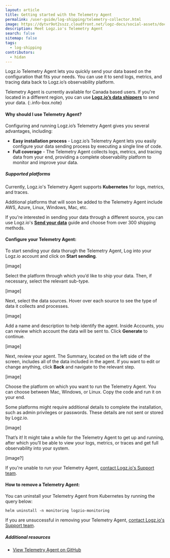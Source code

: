 ```yaml
---
layout: article
title: Getting started with the Telemetry Agent
permalink: /user-guide/log-shipping/telemetry-collector.html
image: https://dytvr9ot2sszz.cloudfront.net/logz-docs/social-assets/docs-social.jpg
description: Meet Logz.io's Telemetry Agent
search: false
sitemap: false
tags:
  - log-shipping
contributors:
  - hidan
---
```


Logz.io Telemetry Agent lets you quickly send your data based on the configuration that fits your needs. You can use it to send logs, metrics, and tracing data back to Logz.io’s observability platform. 


Telemetry Agent is currently available for Canada based users. If you're located in a different region, you can use **[Logz.io’s data shippers](https://app.logz.io/#/dashboard/send-your-data?tag=all&collection=all)** to send your data.
{:.info-box.note}

#### Why should I use Telemetry Agent?

Configuring and running Logz.io’s Telemetry Agent gives you several advantages, including:

* **Easy installation process** - Logz.io’s Telemetry Agent lets you easily configure your data sending process by executing a single line of code.
* **Full coverage** - The Telemetry Agent collects logs, metrics, and tracing data from your end, providing a complete observability platform to monitor and improve your data.

##### Supported platforms

Currently, Logz.io's Telemetry Agent supports **Kubernetes** for logs, metrics, and traces.

Additional platforms that will soon be added to the Telemetry Agent include AWS, Azure, Linux, Windows, Mac, etc.

If you're interested in sending your data through a different source, you can use Logz.io's **[Send your data](https://app.logz.io/#/dashboard/send-your-data?tag=all&collection=all)** guide and choose from over 300 shipping methods.


#### Configure your Telemetry Agent:

<!--Only account admins can configure and send data to Logz.io
{:.info-box.note} -->

To start sending your data thorugh the Telemetry Agent, Log into your Logz.io account and click on **Start sending**.

[image]

Select the platform through which you’d like to ship your data. Then, if necessary, select the relevant sub-type.

[image]

Next, select the data sources. Hover over each source to see the type of data it collects and processes.

[image]

Add a name and description to help identify the agent. Inside Accounts, you can review which account the data will be sent to. Click **Generate** to continue.

[image]

Next, review your agent. The Summary, located on the left side of the screen, includes all of the data included in the agent. If you want to edit or change anything, click **Back** and navigate to the relevant step.

[image]

Choose the platform on which you want to run the Telemetry Agent. You can choose between Mac, Windows, or Linux. Copy the code and run it on your end.

Some platforms might require additional details to complete the installation, such as admin privileges or passwords. These details are not sent or stored by Logz.io.

[image]

That’s it! It might take a while for the Telemetry Agent to get up and running, after which you’ll be able to view your logs, metrics, or traces and get full observability into your system.

[image?]

If you're unable to run your Telemetry Agent, [contact Logz.io's Support team](mailto:help@logz.io).

#### How to remove a Telemetry Agent:

You can uninstall your Telemetry Agent from Kubernetes by running the query below:

`helm uninstall -n monitoring logzio-monitoring`

If you are unsuccessful in removing your Telemetry Agent, [contact Logz.io's Support team](mailto:help@logz.io).


##### Additional resources

* [View Telemetry Agent on GitHub](https://github.com/logzio/logzio-agent-manifest)